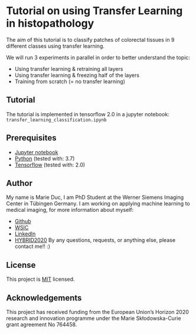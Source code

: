 # Tutorial on using Transfer Learning in histopathology
The aim of this tutorial is to classify patches of colorectal tissues in 9 different classes using transfer learning.

We will run 3 experiments in parallel in order to better understand the topic:
- Using transfer learning & retraining all layers
- Using transfer learning & freezing half of the layers
- Training from scratch (= no transfer learning)

## Tutorial
The tutorial is implemented in tensorflow 2.0 in a jupyter notebook: `transfer_learning_classification.ipynb`

## Prerequisites
- [Jupyter notebook](https://jupyter.org/install)
- [Python](https://www.python.org/downloads/) (tested with: 3.7)
- [Tensorflow](https://www.tensorflow.org/install) (tested with: 2.0)

## Author
My name is Marie Duc, I am PhD Student at the Werner Siemens Imaging Center in Tübingen Germany. I am working on applying machine learning to medical imaging, for more information about myself:
- [Github](https://github.com/maduc7)
- [WSIC](http://www.isct.uni-tuebingen.de/wsic/group/staff/staff-member?tx_isct_employee%5Baction%5D=detail&tx_isct_employee%5Bcontroller%5D=Employee&tx_isct_employee%5Bemployee%5D=137&cHash=d0b3ccf8ad851890bc4b1410dd9623db)
- [LinkedIn](https://www.linkedin.com/in/marie-duc/)
- [HYBRID2020](https://www.hybrid2020.eu/esr8.html)
By any questions, requests, or anything else, please contact me!! :)

## License
This project is [MIT](https://github.com/maduc7/tutorial_transfer_learning_tf/LICENSE) licensed.

## Acknowledgements
This project has received funding from the European Union’s Horizon 2020 research and innovation programme under the Marie Skłodowska-Curie grant agreement No 764458.
